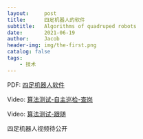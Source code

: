 ```yaml
---
layout:     post
title:      四足机器人的软件
subtitle:   Algorithms of quadruped robots
date:       2021-06-19
author:     Jacob
header-img: img/the-first.png
catalog: false
tags:
    - 技术
---
```


<p>PDF: <a href="https://jacobck163.github.io/files/%E5%9B%9B%E8%B6%B3%E6%9C%BA%E5%99%A8%E4%BA%BA.pdf">四足机器人软件</a></p>

<p>Video: <a href="https://jacobck163.github.io/files/%E8%87%AA%E4%B8%BB%E5%B7%A1%E6%A3%80_%E5%91%98%E5%B7%A5%E4%BA%BA%E6%95%B0%E6%A3%80%E6%9F%A5.mp4">算法测试-自主巡检-查岗</a></p>

<p>Video: <a href="https://jacobck163.github.io/files/%E8%A7%86%E8%A7%89%E8%B7%9F%E9%9A%8F.mp4">算法测试-跟随</a></p>

<p>四足机器人视频待公开</p>
